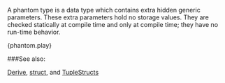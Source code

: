A phantom type is a data type which contains extra hidden
generic parameters. These extra parameters hold no storage values.
They are checked statically at compile time and only
at compile time; they have no run-time behavior.

{phantom.play}

###See also:

[Derive](http://rustbyexample.com/trait/derive.html),
[struct](http://rustbyexample.com/structs.html), and
[TupleStructs](http://rustbyexample.com/structs.html)
